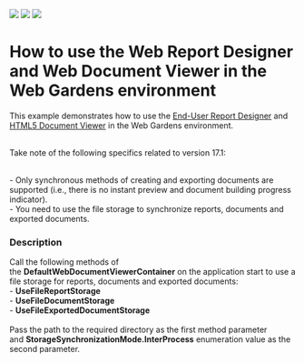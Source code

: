 <!-- default badges list -->
![](https://img.shields.io/endpoint?url=https://codecentral.devexpress.com/api/v1/VersionRange/128604151/18.1.3%2B)
[![](https://img.shields.io/badge/Open_in_DevExpress_Support_Center-FF7200?style=flat-square&logo=DevExpress&logoColor=white)](https://supportcenter.devexpress.com/ticket/details/T528588)
[![](https://img.shields.io/badge/📖_How_to_use_DevExpress_Examples-e9f6fc?style=flat-square)](https://docs.devexpress.com/GeneralInformation/403183)
<!-- default badges end -->
# How to use the Web Report Designer and Web Document Viewer in the Web Gardens environment


This example demonstrates how to use the <a href="https://documentation.devexpress.com/#XtraReports/CustomDocument17103">End-User Report Designer</a> and <a href="https://documentation.devexpress.com/#XtraReports/CustomDocument17738">HTML5 Document Viewer</a> in the Web Gardens environment.<br><br>
<p>Take note of the following specifics related to version 17.1:</p>
<br>- Only synchronous methods of creating and exporting documents are supported (i.e., there is no instant preview and document building progress indicator).<br>- You need to use the file storage to synchronize reports, documents and exported documents.


<h3>Description</h3>

Call the following methods of the&nbsp;<strong>DefaultWebDocumentViewerContainer</strong>&nbsp;on the application start to use a file storage for reports, documents and exported documents:&nbsp;<br>-&nbsp;<strong>UseFileReportStorage</strong><br>-&nbsp;<strong>UseFileDocumentStorage</strong><br>-&nbsp;<strong>UseFileExportedDocumentStorage</strong><br><br>Pass the path to the required directory as the first method parameter and&nbsp;<strong>StorageSynchronizationMode.InterProcess</strong>&nbsp;enumeration value as the second parameter.

<br/>


